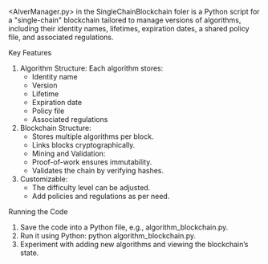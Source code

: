 <AlverManager.py> in the SingleChainBlockchain foler is a Python script for a "single-chain" blockchain tailored to manage versions of algorithms, including their identity names, lifetimes, expiration dates, a shared policy file, and associated regulations.

Key Features
1.    Algorithm Structure: 
        Each algorithm stores:
        - Identity name
        - Version
        - Lifetime
        - Expiration date
        - Policy file
        - Associated regulations
2.    Blockchain Structure:
        - Stores multiple algorithms per block.
        - Links blocks cryptographically.
        - Mining and Validation:
        - Proof-of-work ensures immutability.
        - Validates the chain by verifying hashes.
3.    Customizable:
        - The difficulty level can be adjusted.
        - Add policies and regulations as per need.

Running the Code
1.    Save the code into a Python file, e.g., algorithm_blockchain.py.
2.    Run it using Python: python algorithm_blockchain.py.
3.    Experiment with adding new algorithms and viewing the blockchain’s state.
